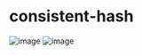 # consistent-hash


![image](https://github.com/chickenchickenlove/consistent-hash/assets/90125071/3eade1b9-f638-4ea3-afd7-ef4c3494a1f2)
![image](https://github.com/chickenchickenlove/consistent-hash/assets/90125071/9a67651d-ca65-4f7a-8557-ac5fa1fe1416)

